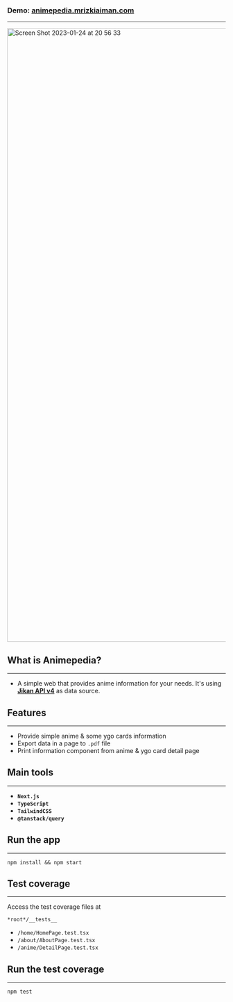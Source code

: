 ### Demo: **[animepedia.mrizkiaiman.com](https://animepedia.mrizkiaiman.com)**
---

<img width="1412" alt="Screen Shot 2023-01-24 at 20 56 33" src="https://user-images.githubusercontent.com/53157683/214314409-d0465f1a-2c65-403d-a0a3-6a5a6daf69ac.png">


## What is Animepedia?
---
- A simple web that provides anime information for your needs. It's using **[Jikan API v4](https://docs.api.jikan.moe/)** as data source.

## Features
---
- Provide simple anime & some ygo cards information
- Export data in a page to `.pdf` file
- Print information component from anime & ygo card detail page


## Main tools
---
- **`Next.js`**
- **`TypeScript`**
- **`TailwindCSS`**
- **`@tanstack/query`**

## Run the app
---
```
npm install && npm start
```

## Test coverage
---
Access the test coverage files at
```
*root*/__tests__
```
- `/home/HomePage.test.tsx`
- `/about/AboutPage.test.tsx`
- `/anime/DetailPage.test.tsx`

## Run the test coverage
---
```
npm test
```



